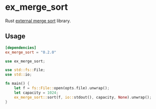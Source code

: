 # ex_merge_sort

Rust [external merge sort](https://en.wikipedia.org/wiki/External_sorting#External_merge_sort) library.

## Usage

```toml
[dependencies]
ex_merge_sort = "0.2.0"
```

```rust
use ex_merge_sort;

use std::fs::File;
use std::io;

fn main() {
    let f = fs::File::open(opts.file).unwrap();
    let capacity = 1024;
    ex_merge_sort::sort(f, io::stdout(), capacity, None).unwrap();
}
```
